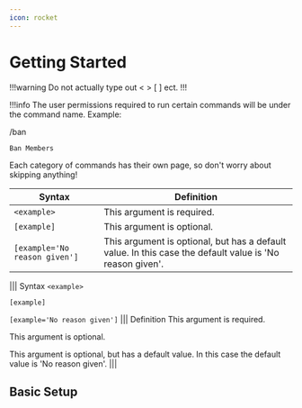 ```yaml
---
icon: rocket
---
```

# Getting Started
!!!warning
Do not actually type out < > [ ] ect.
!!!

!!!info
The user permissions required to run certain commands will be under the command name.
Example:

/ban 

`Ban Members`

Each category of commands has their own page, so don't worry about skipping anything!


| Syntax                        | Definition                                                                                               |
|-------------------------------|----------------------------------------------------------------------------------------------------------|
| `<example>`                   | This argument is required.                                                                               |
| `[example]`                   | This argument is optional.                                                                               |
| `[example='No reason given']` | This argument is optional, but has a default value. In this case the default value is 'No reason given'. |

||| Syntax
`<example>`

`[example]`

`[example='No reason given']`
||| Definition
This argument is required.

This argument is optional.

This argument is optional, but has a default value. In this case the default value is 'No reason given'.
|||


## Basic Setup



